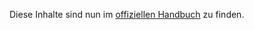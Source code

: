 Diese Inhalte sind nun im [offiziellen Handbuch](https://confluence.netzbegruenung.de/pages/viewpage.action?pageId=38600918) zu finden.
